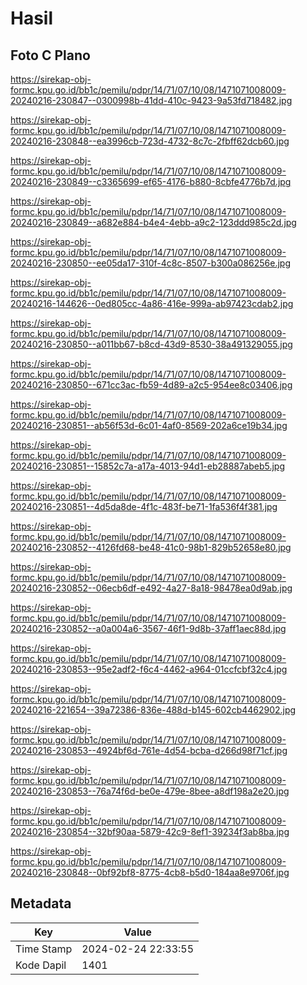 # Hasil

## Foto C Plano

https://sirekap-obj-formc.kpu.go.id/bb1c/pemilu/pdpr/14/71/07/10/08/1471071008009-20240216-230847--0300998b-41dd-410c-9423-9a53fd718482.jpg

https://sirekap-obj-formc.kpu.go.id/bb1c/pemilu/pdpr/14/71/07/10/08/1471071008009-20240216-230848--ea3996cb-723d-4732-8c7c-2fbff62dcb60.jpg

https://sirekap-obj-formc.kpu.go.id/bb1c/pemilu/pdpr/14/71/07/10/08/1471071008009-20240216-230849--c3365699-ef65-4176-b880-8cbfe4776b7d.jpg

https://sirekap-obj-formc.kpu.go.id/bb1c/pemilu/pdpr/14/71/07/10/08/1471071008009-20240216-230849--a682e884-b4e4-4ebb-a9c2-123ddd985c2d.jpg

https://sirekap-obj-formc.kpu.go.id/bb1c/pemilu/pdpr/14/71/07/10/08/1471071008009-20240216-230850--ee05da17-310f-4c8c-8507-b300a086256e.jpg

https://sirekap-obj-formc.kpu.go.id/bb1c/pemilu/pdpr/14/71/07/10/08/1471071008009-20240216-144626--0ed805cc-4a86-416e-999a-ab97423cdab2.jpg

https://sirekap-obj-formc.kpu.go.id/bb1c/pemilu/pdpr/14/71/07/10/08/1471071008009-20240216-230850--a011bb67-b8cd-43d9-8530-38a491329055.jpg

https://sirekap-obj-formc.kpu.go.id/bb1c/pemilu/pdpr/14/71/07/10/08/1471071008009-20240216-230850--671cc3ac-fb59-4d89-a2c5-954ee8c03406.jpg

https://sirekap-obj-formc.kpu.go.id/bb1c/pemilu/pdpr/14/71/07/10/08/1471071008009-20240216-230851--ab56f53d-6c01-4af0-8569-202a6ce19b34.jpg

https://sirekap-obj-formc.kpu.go.id/bb1c/pemilu/pdpr/14/71/07/10/08/1471071008009-20240216-230851--15852c7a-a17a-4013-94d1-eb28887abeb5.jpg

https://sirekap-obj-formc.kpu.go.id/bb1c/pemilu/pdpr/14/71/07/10/08/1471071008009-20240216-230851--4d5da8de-4f1c-483f-be71-1fa536f4f381.jpg

https://sirekap-obj-formc.kpu.go.id/bb1c/pemilu/pdpr/14/71/07/10/08/1471071008009-20240216-230852--4126fd68-be48-41c0-98b1-829b52658e80.jpg

https://sirekap-obj-formc.kpu.go.id/bb1c/pemilu/pdpr/14/71/07/10/08/1471071008009-20240216-230852--06ecb6df-e492-4a27-8a18-98478ea0d9ab.jpg

https://sirekap-obj-formc.kpu.go.id/bb1c/pemilu/pdpr/14/71/07/10/08/1471071008009-20240216-230852--a0a004a6-3567-46f1-9d8b-37aff1aec88d.jpg

https://sirekap-obj-formc.kpu.go.id/bb1c/pemilu/pdpr/14/71/07/10/08/1471071008009-20240216-230853--95e2adf2-f6c4-4462-a964-01ccfcbf32c4.jpg

https://sirekap-obj-formc.kpu.go.id/bb1c/pemilu/pdpr/14/71/07/10/08/1471071008009-20240216-221654--39a72386-836e-488d-b145-602cb4462902.jpg

https://sirekap-obj-formc.kpu.go.id/bb1c/pemilu/pdpr/14/71/07/10/08/1471071008009-20240216-230853--4924bf6d-761e-4d54-bcba-d266d98f71cf.jpg

https://sirekap-obj-formc.kpu.go.id/bb1c/pemilu/pdpr/14/71/07/10/08/1471071008009-20240216-230853--76a74f6d-be0e-479e-8bee-a8df198a2e20.jpg

https://sirekap-obj-formc.kpu.go.id/bb1c/pemilu/pdpr/14/71/07/10/08/1471071008009-20240216-230854--32bf90aa-5879-42c9-8ef1-39234f3ab8ba.jpg

https://sirekap-obj-formc.kpu.go.id/bb1c/pemilu/pdpr/14/71/07/10/08/1471071008009-20240216-230848--0bf92bf8-8775-4cb8-b5d0-184aa8e9706f.jpg


## Metadata

| Key        | Value               |
| ---------- | ------------------- |
| Time Stamp | 2024-02-24 22:33:55 |
| Kode Dapil | 1401                |



